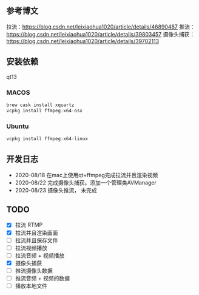 ## 参考博文
拉流：https://blog.csdn.net/leixiaohua1020/article/details/46890487
推流：https://blog.csdn.net/leixiaohua1020/article/details/39803457
摄像头捕获：https://blog.csdn.net/leixiaohua1020/article/details/39702113
## 安装依赖
qt13
### MACOS
```asm
brew cask install xquartz
vcpkg install ffmpeg:x64-osx
```
### Ubuntu
```asm
vcpkg install ffmpeg:x64-linux
```

## 开发日志
* 2020-08/18 在mac上使用qt+ffmpeg完成拉流并且渲染视频
* 2020-08/22 完成摄像头捕获。添加一个管理类AVManager
* 2020-08/23 摄像头推流， 未完成

## TODO
- [x] 拉流 RTMP
- [x] 拉流并且渲染画面
- [ ] 拉流并且保存文件
- [ ] 拉流视频播放
- [ ] 拉流音频 + 视频播放
- [x] 摄像头捕获
- [ ] 推流摄像头数据
- [ ] 推流音频 + 视频的数据
- [ ] 播放本地文件